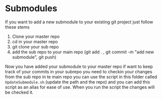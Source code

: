 # Submodules

If you want to add a new submodule to your existing git project just follow these stems 

1. Clone your master repo
2. cd in your master repo
3. git clone your sub repo
4. add the sub repo to your main repo (git add . , git commit -m "add new submodule", git push)

Now you have added your submodule to your master repo if want to keep track of your commits in your subrepo you need to checkin your changes from the sub repo in te main repo you can use the script in this folder called `UpdateSubmodule.sh` (update the path and the repo) and you can add this script as an alias for ease of use.
When you run the script the changes will be checked it.
